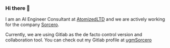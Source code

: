 ### Hi there 👋

I am an AI Engineer Consultant at [AtomizedLTD](https://github.com/atomizedltd) and we are actively working for the company [Sorcero](https://www.sorcero.com/). 

Currently, we are using Gitlab as the de facto control version and collaboration tool. You can check out my Gitlab profile at [ugmSorcero](https://gitlab.com/ugmSorcero)

<!--
**ugm2/ugm2** is a ✨ _special_ ✨ repository because its `README.md` (this file) appears on your GitHub profile.

Here are some ideas to get you started:

- 🔭 I’m currently working on ...
- 🌱 I’m currently learning ...
- 👯 I’m looking to collaborate on ...
- 🤔 I’m looking for help with ...
- 💬 Ask me about ...
- 📫 How to reach me: ...
- 😄 Pronouns: ...
- ⚡ Fun fact: ...
-->
